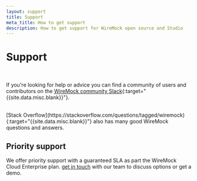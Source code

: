 ```yaml
---
layout: support
title: Support
meta_title: How to get support
description: How to get support for WireMock open source and Studio
---
```


# Support

<br />

If you're looking for help or advice you can find a community of users and contributors on the [WireMock community Slack](https://join.slack.com/t/wiremock-community/shared_invite/zt-1mkbo0zlx-gxeZdTJ15Kchdt888Fn_1A){:target="{{site.data.misc.blank}}"}.

<br />
[Stack Overflow](https://stackoverflow.com/questions/tagged/wiremock){:target="{{site.data.misc.blank}}"} also has many good WireMock questions and answers.

## Priority support

We offer priority support with a guaranteed SLA as part the WireMock Cloud Enterprise plan. <a href="https://share-eu1.hsforms.com/1YSKnSP93Tsig1JoO3lXSawfbdiq" class="schedule-call-button">get in touch</a> with our team to discuss options or get a demo.
